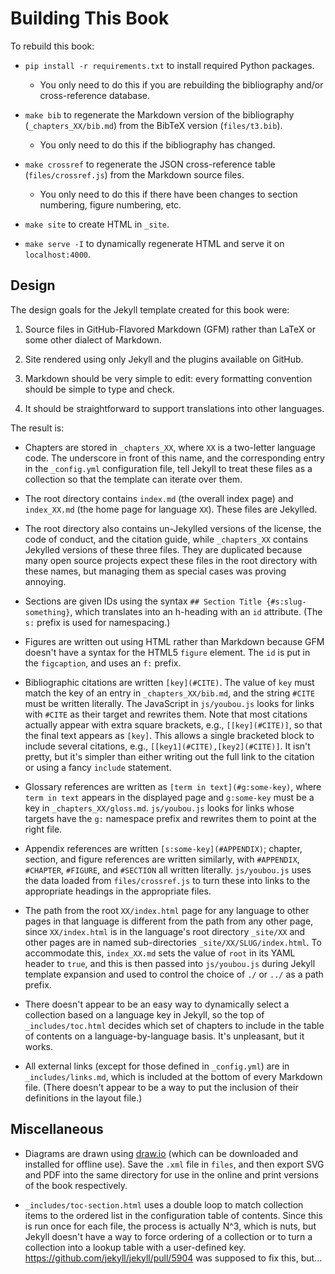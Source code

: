 # Building This Book

To rebuild this book:

- `pip install -r requirements.txt` to install required Python packages.
  - You only need to do this if you are rebuilding the bibliography and/or cross-reference database.

- `make bib` to regenerate the Markdown version of the bibliography (`_chapters_XX/bib.md`) from the BibTeX version (`files/t3.bib`).
  - You only need to do this if the bibliography has changed.

- `make crossref` to regenerate the JSON cross-reference table (`files/crossref.js`) from the Markdown source files.
  - You only need to do this if there have been changes to section numbering, figure numbering, etc.

- `make site` to create HTML in `_site`.

- `make serve -I` to dynamically regenerate HTML and serve it on `localhost:4000`.

## Design

The design goals for the Jekyll template created for this book were:

1. Source files in GitHub-Flavored Markdown (GFM) rather than LaTeX or some other dialect of Markdown.

2. Site rendered using only Jekyll and the plugins available on GitHub.

3. Markdown should be very simple to edit: every formatting convention should be simple to type and check.

4. It should be straightforward to support translations into other languages.

The result is:

- Chapters are stored in `_chapters_XX`, where `XX` is a two-letter language code.  The underscore in front of this name, and the corresponding entry in the `_config.yml` configuration file, tell Jekyll to treat these files as a collection so that the template can iterate over them.

- The root directory contains `index.md` (the overall index page) and `index_XX.md` (the home page for language `XX`).  These files are Jekylled.

- The root directory also contains un-Jekylled versions of the license, the code of conduct, and the citation guide, while `_chapters_XX` contains Jekylled versions of these three files.  They are duplicated because many open source projects expect these files in the root directory with these names, but managing them as special cases was proving annoying.

- Sections are given IDs using the syntax `## Section Title {#s:slug-something}`, which translates into an h-heading with an `id` attribute.  (The `s:` prefix is used for namespacing.)

- Figures are written out using HTML rather than Markdown because GFM doesn't have a syntax for the HTML5 `figure` element.  The `id` is put in the `figcaption`, and uses an `f:` prefix.

- Bibliographic citations are written `[key](#CITE)`.  The value of `key` must match the key of an entry in `_chapters_XX/bib.md`, and the string `#CITE` must be written literally.  The JavaScript in `js/youbou.js` looks for links with `#CITE` as their target and rewrites them.  Note that most citations actually appear with extra square brackets, e.g., `[[key](#CITE)]`, so that the final text appears as `[key]`.  This allows a single bracketed block to include several citations, e.g., `[[key1](#CITE),[key2](#CITE)]`.  It isn't pretty, but it's simpler than either writing out the full link to the citation or using a fancy `include` statement.

- Glossary references are written as `[term in text](#g:some-key)`, where `term in text` appears in the displayed page and `g:some-key` must be a key in `_chapters_XX/gloss.md`.  `js/youbou.js` looks for links whose targets have the `g:` namespace prefix and rewrites them to point at the right file.

- Appendix references are written `[s:some-key](#APPENDIX)`; chapter, section, and figure references are written similarly, with `#APPENDIX`, `#CHAPTER`, `#FIGURE`, and `#SECTION` all written literally.  `js/youbou.js` uses the data loaded from `files/crossref.js` to turn these into links to the appropriate headings in the appropriate files.

- The path from the root `XX/index.html` page for any language to other pages in that language is different from the path from any other page, since `XX/index.html` is in the language's root directory `_site/XX` and other pages are in named sub-directories `_site/XX/SLUG/index.html`.  To accommodate this, `index_XX.md` sets the value of `root` in its YAML header to `true`, and this is then passed into `js/youbou.js` during Jekyll template expansion and used to control the choice of `./` or `../` as a path prefix.

- There doesn't appear to be an easy way to dynamically select a collection based on a language key in Jekyll, so the top of `_includes/toc.html` decides which set of chapters to include in the table of contents on a language-by-language basis.  It's unpleasant, but it works.

- All external links (except for those defined in `_config.yml`) are in `_includes/links.md`, which is included at the bottom of every Markdown file.  (There doesn't appear to be a way to put the inclusion of their definitions in the layout file.)

## Miscellaneous

- Diagrams are drawn using [draw.io](http://draw.io) (which can be downloaded and installed for offline use).  Save the `.xml` file in `files`, and then export SVG and PDF into the same directory for use in the online and print versions of the book respectively.

- `_includes/toc-section.html` uses a double loop to match collection items to the ordered list in the configuration table of contents.  Since this is run once for each file, the process is actually N^3, which is nuts, but Jekyll doesn't have a way to force ordering of a collection or to turn a collection into a lookup table with a user-defined key.  <https://github.com/jekyll/jekyll/pull/5904> was supposed to fix this, but...
